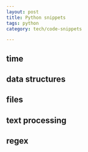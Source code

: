 ```yaml
---
layout: post
title: Python snippets  
tags: python
category: tech/code-snippets

---
```


## time 

<script src="https://gist.github.com/selimslab/bb761aa8726264d4058b953ec36ee925.js"></script>

## data structures 

<script src="https://gist.github.com/selimslab/4e42c968555a5d37cd06707f313950d5.js"></script>


## files

<script src="https://gist.github.com/selimslab/af7db5184aeff4c9ee23a85720183f81.js"></script>

## text processing

<script src="https://gist.github.com/selimslab/8e80403b84c635e87bbf4e03455b9306.js"></script>

## regex

<script src="https://gist.github.com/selimslab/98127d18914316c6e0c61992a95f91b6.js"></script>
